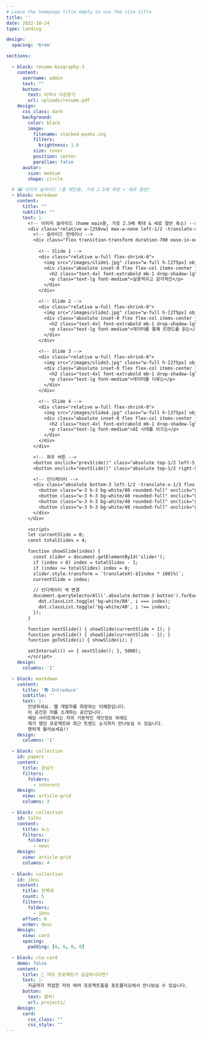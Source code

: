 ```yaml
---
# Leave the homepage title empty to use the site title
title: ''
date: 2022-10-24
type: landing

design:
  spacing: '6rem'

sections:

  - block: resume-biography-3
    content:
      username: admin
      text: ""
      button:
        text: 이력서 다운받기
        url: uploads/resume.pdf
    design:
      css_class: dark
      background:
        color: black
        image:
          filename: stacked-peaks.svg
          filters:
            brightness: 1.0
          size: cover
          position: center
          parallax: false
      avatar:
        size: medium
        shape: circle

  # 🖼️ 이미지 슬라이드 (홈 메인용, 가로 2.5배 확장 + 세로 절반)
  - block: markdown
    content:
      title: ""
      subtitle: ""
      text: |-
        <!-- 이미지 슬라이드 (home main용, 가로 2.5배 확대 & 세로 절반 축소) -->
        <div class="relative w-[250vw] max-w-none left-1/2 -translate-x-1/2 mx-auto mt-8 overflow-hidden rounded-2xl shadow-xl">
          <!-- 슬라이드 컨테이너 -->
          <div class="flex transition-transform duration-700 ease-in-out" id="slider">
            
            <!-- Slide 1 -->
            <div class="relative w-full flex-shrink-0">
              <img src="/images/slide1.jpg" class="w-full h-[275px] object-cover opacity-70" alt="Slide 1">
              <div class="absolute inset-0 flex flex-col items-center justify-center text-white text-center">
                <h2 class="text-4xl font-extrabold mb-1 drop-shadow-lg">웹 서비스 설계</h2>
                <p class="text-lg font-medium">실용적이고 감각적인</p>
              </div>
            </div>

            <!-- Slide 2 -->
            <div class="relative w-full flex-shrink-0">
              <img src="/images/slide2.jpg" class="w-full h-[275px] object-cover opacity-70" alt="Slide 2">
              <div class="absolute inset-0 flex flex-col items-center justify-center text-white text-center">
                <h2 class="text-4xl font-extrabold mb-1 drop-shadow-lg">빅데이터</h2>
                <p class="text-lg font-medium">데이터를 통해 트렌드를 읽는</p>
              </div>
            </div>

            <!-- Slide 3 -->
            <div class="relative w-full flex-shrink-0">
              <img src="/images/slide3.jpg" class="w-full h-[275px] object-cover opacity-70" alt="Slide 3">
              <div class="absolute inset-0 flex flex-col items-center justify-center text-white text-center">
                <h2 class="text-4xl font-extrabold mb-1 drop-shadow-lg">데이터베이스</h2>
                <p class="text-lg font-medium">데이터를 다루는</p>
              </div>
            </div>

            <!-- Slide 4 -->
            <div class="relative w-full flex-shrink-0">
              <img src="/images/slide4.jpg" class="w-full h-[275px] object-cover opacity-70" alt="Slide 4">
              <div class="absolute inset-0 flex flex-col items-center justify-center text-white text-center">
                <h2 class="text-4xl font-extrabold mb-1 drop-shadow-lg">AI</h2>
                <p class="text-lg font-medium">AI 시대를 이끄는</p>
              </div>
            </div>
          </div>

          <!-- 좌우 버튼 -->
          <button onclick="prevSlide()" class="absolute top-1/2 left-5 transform -translate-y-1/2 bg-black/40 text-white px-4 py-2 rounded-full hover:bg-black/70 text-2xl">‹</button>
          <button onclick="nextSlide()" class="absolute top-1/2 right-5 transform -translate-y-1/2 bg-black/40 text-white px-4 py-2 rounded-full hover:bg-black/70 text-2xl">›</button>

          <!-- 인디케이터 -->
          <div class="absolute bottom-3 left-1/2 -translate-x-1/2 flex gap-2">
            <button class="w-3 h-3 bg-white/80 rounded-full" onclick="goToSlide(0)"></button>
            <button class="w-3 h-3 bg-white/40 rounded-full" onclick="goToSlide(1)"></button>
            <button class="w-3 h-3 bg-white/40 rounded-full" onclick="goToSlide(2)"></button>
            <button class="w-3 h-3 bg-white/40 rounded-full" onclick="goToSlide(3)"></button>
          </div>
        </div>

        <script>
        let currentSlide = 0;
        const totalSlides = 4;

        function showSlide(index) {
          const slider = document.getElementById('slider');
          if (index < 0) index = totalSlides - 1;
          if (index >= totalSlides) index = 0;
          slider.style.transform = `translateX(-${index * 100}%)`;
          currentSlide = index;

          // 인디케이터 색 변경
          document.querySelectorAll('.absolute.bottom-3 button').forEach((dot, i) => {
            dot.classList.toggle('bg-white/80', i === index);
            dot.classList.toggle('bg-white/40', i !== index);
          });
        }

        function nextSlide() { showSlide(currentSlide + 1); }
        function prevSlide() { showSlide(currentSlide - 1); }
        function goToSlide(i) { showSlide(i); }

        setInterval(() => { nextSlide(); }, 5000);
        </script>
    design:
      columns: '1'

  - block: markdown
    content:
      title: '📚 Introduce'
      subtitle: ''
      text: |-
        안녕하세요. 웹 개발자를 희망하는 이혜원입니다.  
        이 공간은 저를 소개하는 공간입니다.  
        해당 사이트에서는 저의 기본적인 개인정보 외에도  
        제가 했던 프로젝트와 최근 트렌드 소식까지 만나보실 수 있습니다.  
        편하게 둘러보세요!!
    design:
      columns: '1'

  - block: collection
    id: papers
    content:
      title: 관심사
      filters:
        folders:
          - interest
    design:
      view: article-grid 
      columns: 3

  - block: collection
    id: talks
    content:
      title: 뉴스
      filters:
        folders:
          - news     
    design:
      view: article-grid
      columns: 4
          
  - block: collection
    id: jbnu
    content:
      title: 전북대
      count: 5
      filters:
        folders: 
          - jbnu
      offset: 0
      order: desc
    design:
      view: card
      spacing:
        padding: [0, 0, 0, 0]

  - block: cta-card
    demo: false
    content:
      title: 🚀 저의 프로젝트가 궁금하시다면?
      text: |-
        지금까지 작업한 저의 여러 프로젝트들을 포트폴리오에서 만나보실 수 있습니다. 
      button:
        text: 클릭!
        url: projects/
    design:
      card:
        css_class: ""
        css_style: ""
---
```

